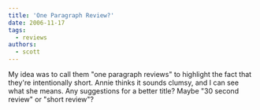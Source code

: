 ```yaml
---
title: 'One Paragraph Review?'
date: 2006-11-17
tags:
  - reviews
authors:
  - scott
---
```


My idea was to call them "one paragraph reviews" to highlight the fact that they're intentionally short. Annie thinks it sounds clumsy, and I can see what she means. Any suggestions for a better title? Maybe "30 second review" or "short review"?
